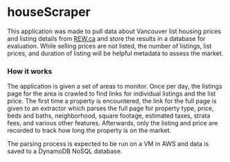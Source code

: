 # houseScraper

This application was made to pull data about Vancouver list housing prices and listing details from [REW.ca](www.rew.ca) and store the results in a database for evaluation. While selling prices are not listed, the number of listings, list prices, and duration of listing will be helpful metadata to assess the market.

### How it works

The application is given a set of areas to monitor. Once per day, the listings page for the area is crawled to find links for individual listings and the list price. The first time a property is encountered, the link for the full page is given to an extractor which parses the full page for property type, price, beds and baths, neighborhood, square footage, estimated taxes, strata fees, and various other features. Afterwards, only the listing and price are recorded to track how long the property is on the market.

The parsing process is expected to be run on a VM in AWS and data is saved to a DynamoDB NoSQL database.







